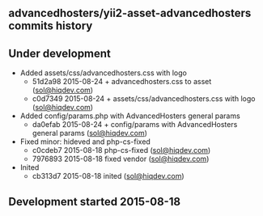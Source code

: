 advancedhosters/yii2-asset-advancedhosters commits history
----------------------------------------------------------

## Under development

- Added assets/css/advancedhosters.css with logo
    - 51d2a98 2015-08-24 + advancedhosters.css to asset (sol@hiqdev.com)
    - c0d7349 2015-08-24 + assets/css/advancedhosters.css with logo (sol@hiqdev.com)
- Added config/params.php with AdvancedHosters general params
    - da0efab 2015-08-24 + config/params with AdvancedHosters general params (sol@hiqdev.com)
- Fixed minor: hideved and php-cs-fixed
    - c0cdeb7 2015-08-18 php-cs-fixed (sol@hiqdev.com)
    - 7976893 2015-08-18 fixed vendor (sol@hiqdev.com)
- Inited
    - cb313d7 2015-08-18 inited (sol@hiqdev.com)

## Development started 2015-08-18

